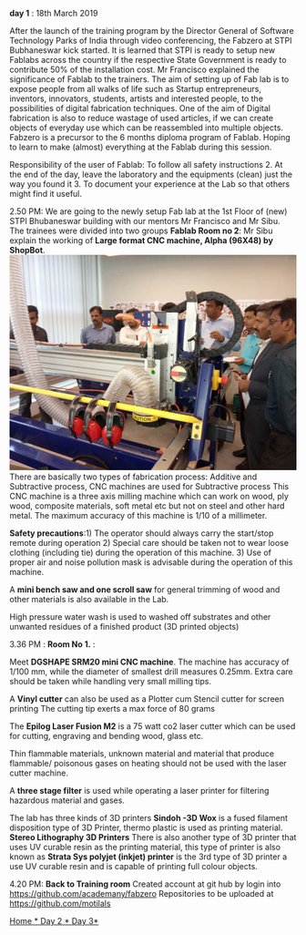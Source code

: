 **day 1** : 18th March 2019

After the launch of the training program by the Director General of Software Technology Parks of India through video conferencing, the Fabzero at STPI Bubhaneswar kick started. 
It is learned that STPI is ready to setup new Fablabs across the country if the respective State Government is ready to contribute 50% of the installation cost.
Mr Francisco explained the significance of Fablab to the trainers.
 The aim of setting up of Fab lab is to expose people from all walks of life such as Startup entrepreneurs, inventors, innovators, students, artists and interested people, to the possibilities of digital fabrication techniques.
One of the aim of Digital fabrication is also to reduce wastage of used articles, if we can create objects of everyday use which can be reassembled into multiple objects.
Fabzero is a precursor to the 6 months diploma program of Fablab. Hoping to learn to make (almost) everything at the Fablab during this session.

Responsibility of the user of Fablab:
To follow all safety instructions 2. At the end of the day, leave the laboratory  and the equipments (clean) just the way you found it 3. To document your experience at the Lab so that others might find it useful.

2.50 PM:	We are going to the newly setup Fab lab at the 1st Floor of (new)  STPI Bhubaneswar building  with our mentors Mr Francisco and Mr Sibu. The trainees were divided into two groups
**Fablab Room no 2**: Mr Sibu explain the working of **Large format CNC machine, Alpha (96X48) by ShopBot**. ![alpha](cncbig.jpg)
There are basically two types of fabrication process: Additive and Subtractive process, CNC machines are used for Subtractive process
This CNC machine is a three axis milling machine which can work on wood, ply wood, composite materials, soft metal etc but not on steel and other hard metal.
The maximum accuracy of this machine is 1/10 of a millimeter.

**Safety precautions**:1) The operator should always carry the start/stop remote during operation 2) Special care should be taken not to wear loose clothing (including tie) during the operation of this machine. 3) Use of proper air and noise pollution mask is advisable during the operation of this machine.

A **mini bench saw and one scroll saw** for general trimming of wood and other materials is also available in the Lab.

High pressure  water wash is used to washed off substrates and other unwanted residues of a finished product (3D printed objects)

3.36 PM : **Room No 1.** : 

Meet **DGSHAPE SRM20 mini CNC machine**. 
The machine has accuracy of 1/100 mm, while the diameter of smallest drill measures 0.25mm.
Extra care should be taken while handling very small milling tips.

A **Vinyl cutter** can also be used as a Plotter cum Stencil cutter for screen printing 
The cutting tip exerts a max force of 80 grams 

The **Epilog Laser Fusion  M2** is a 75 watt co2 laser cutter which can be used for cutting, engraving and bending  wood, glass etc.

Thin flammable materials, unknown material and material that produce flammable/ poisonous gases on heating should not be used with the laser cutter machine.

A **three stage filter** is used while operating a laser printer for filtering hazardous material and gases.

The lab has three kinds of 3D printers
**Sindoh -3D Wox** is a fused filament disposition type of 3D Printer, thermo plastic is used as printing material.
**Stereo Lithography  3D Printers** There is also another type of 3D printer that uses UV curable resin as the printing material, this type of printer is also known as 
**Strata Sys polyjet (inkjet) printer** is the 3rd type of 3D printer a  use UV curable resin and is capable of printing full colour objects.

4.20 PM: **Back to Training room** 
Created account at git hub by login into  https://github.com/academany/fabzero
Repositories to be uploaded at https://github.com/motilals

[Home *](readme.md)[ Day 2 * ](day2.md)[Day 3*](day3.md)